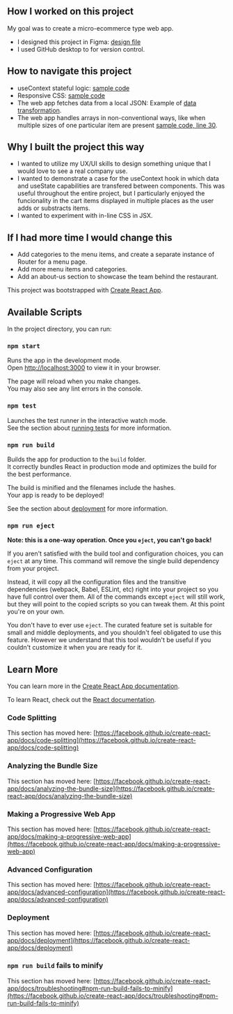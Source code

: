 ## How I worked on this project

My goal was to create a micro-ecommerce type web app.

- I designed this project in Figma: <a href="https://www.figma.com/file/K47EdzaSxOUfWjxO7fltOI/Yooshi-Japanese?node-id=0%3A1">design file</a>
- I used GitHub desktop to for version control.

## How to navigate this project

 - useContext stateful logic: <a href="https://github.com/leodeleonkc/yooshi_japanese/blob/912c938d98a82876a1b1ca496d332ea4ee3b98d1/my-app/src/comps/context/Context.js">sample code</a>
 - Responsive CSS: <a href="https://github.com/leodeleonkc/yooshi_japanese/blob/912c938d98a82876a1b1ca496d332ea4ee3b98d1/my-app/src/css/hero.css">sample code</a>
 - The web app fetches data from a local JSON: Example of <a href="https://github.com/leodeleonkc/yooshi_japanese/blob/912c938d98a82876a1b1ca496d332ea4ee3b98d1/my-app/src/comps/Card.js">data transformation</a>.
 - The web app handles arrays in non-conventional ways, like when multiple sizes of one particular item are present <a href="https://github.com/leodeleonkc/yooshi_japanese/blob/912c938d98a82876a1b1ca496d332ea4ee3b98d1/my-app/src/comps/context/Context.js">sample code, line 30</a>.

 ## Why I built the project this way
 
 - I wanted to utilize my UX/UI skills to design something unique that I would love to see a real company use.
 - I wanted to demonstrate a case for the useContext hook in which data and useState capabilities are transfered between components. This was useful throughout the entire project, but I particularly enjoyed the funcionality in the cart items displayed in multiple places as the user adds or substracts items.
 - I wanted to experiment with in-line CSS in JSX.
 
 ## If I had more time I would change this
 
 - Add categories to the menu items, and create a separate instance of Router for a menu page.
 - Add more menu items and categories.
 - Add an about-us section to showcase the team behind the restaurant.


This project was bootstrapped with [Create React App](https://github.com/facebook/create-react-app).

## Available Scripts

In the project directory, you can run:

### `npm start`

Runs the app in the development mode.\
Open [http://localhost:3000](http://localhost:3000) to view it in your browser.

The page will reload when you make changes.\
You may also see any lint errors in the console.

### `npm test`

Launches the test runner in the interactive watch mode.\
See the section about [running tests](https://facebook.github.io/create-react-app/docs/running-tests) for more information.

### `npm run build`

Builds the app for production to the `build` folder.\
It correctly bundles React in production mode and optimizes the build for the best performance.

The build is minified and the filenames include the hashes.\
Your app is ready to be deployed!

See the section about [deployment](https://facebook.github.io/create-react-app/docs/deployment) for more information.

### `npm run eject`

**Note: this is a one-way operation. Once you `eject`, you can't go back!**

If you aren't satisfied with the build tool and configuration choices, you can `eject` at any time. This command will remove the single build dependency from your project.

Instead, it will copy all the configuration files and the transitive dependencies (webpack, Babel, ESLint, etc) right into your project so you have full control over them. All of the commands except `eject` will still work, but they will point to the copied scripts so you can tweak them. At this point you're on your own.

You don't have to ever use `eject`. The curated feature set is suitable for small and middle deployments, and you shouldn't feel obligated to use this feature. However we understand that this tool wouldn't be useful if you couldn't customize it when you are ready for it.

## Learn More

You can learn more in the [Create React App documentation](https://facebook.github.io/create-react-app/docs/getting-started).

To learn React, check out the [React documentation](https://reactjs.org/).

### Code Splitting

This section has moved here: [https://facebook.github.io/create-react-app/docs/code-splitting](https://facebook.github.io/create-react-app/docs/code-splitting)

### Analyzing the Bundle Size

This section has moved here: [https://facebook.github.io/create-react-app/docs/analyzing-the-bundle-size](https://facebook.github.io/create-react-app/docs/analyzing-the-bundle-size)

### Making a Progressive Web App

This section has moved here: [https://facebook.github.io/create-react-app/docs/making-a-progressive-web-app](https://facebook.github.io/create-react-app/docs/making-a-progressive-web-app)

### Advanced Configuration

This section has moved here: [https://facebook.github.io/create-react-app/docs/advanced-configuration](https://facebook.github.io/create-react-app/docs/advanced-configuration)

### Deployment

This section has moved here: [https://facebook.github.io/create-react-app/docs/deployment](https://facebook.github.io/create-react-app/docs/deployment)

### `npm run build` fails to minify

This section has moved here: [https://facebook.github.io/create-react-app/docs/troubleshooting#npm-run-build-fails-to-minify](https://facebook.github.io/create-react-app/docs/troubleshooting#npm-run-build-fails-to-minify)
